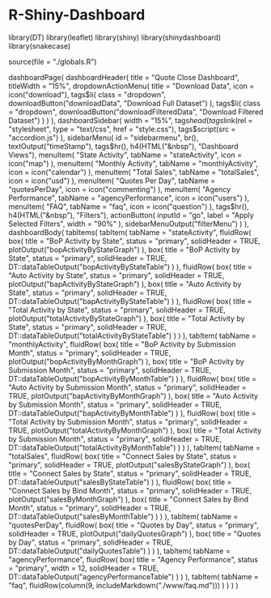 # R-Shiny-Dashboard
library(DT)
library(leaflet)
library(shiny)
library(shinydashboard)
library(snakecase)

source(file = "./globals.R")

dashboardPage(
  dashboardHeader(
    title = "Quote Close Dashboard",
    titleWidth = "15%",
    dropdownActionMenu(
      title = "Download Data",
      icon = icon("download"),
      tags$li(
        class = "dropdown",
        downloadButton("downloadData", "Download Full Dataset")
      ),
      tags$li(
        class = "dropdown",
        downloadButton("downloadFilteredData", "Download Filtered Dataset")
      )
    )
  ),
  dashboardSidebar(
    width = "15%",
    tags$head(
      tags$link(rel = "stylesheet", type = "text/css", href = "style.css"),
      tags$script(src = "accordion.js")
    ),
    sidebarMenu(
      id = "sidebarmenu",
      br(),
      textOutput("timeStamp"),
      tags$hr(),
      h4(HTML("&nbsp"), "Dashboard Views"),
      menuItem(
        "State Activity",
        tabName = "stateActivity",
        icon = icon("map")
      ),
      menuItem(
        "Monthly Activity",
        tabName = "monthlyActivity",
        icon = icon("calendar")
      ),
      menuItem(
        "Total Sales",
        tabName = "totalSales",
        icon = icon("usd")
      ),
      menuItem(
        "Quotes Per Day",
        tabName = "quotesPerDay",
        icon = icon("commenting")
      ),
      menuItem(
        "Agency Performance",
        tabName = "agencyPerformance",
        icon = icon("users")
      ),
      menuItem(
        "FAQ",
        tabName = "faq",
        icon = icon("question")
      ),
      tags$hr(),
      h4(HTML("&nbsp"), "Filters"),
      actionButton(
        inputId = "go",
        label = "Apply Selected Filters",
        width = "90%"
      ),
      sidebarMenuOutput("filterMenu")
    )
  ),
  dashboardBody(
    tabItems(
      tabItem(
        tabName = "stateActivity",
        fluidRow(
          box(
            title = "BoP Activity by State",
            status = "primary",
            solidHeader = TRUE,
            plotOutput("bopActivityByStateGraph")
          ),
          box(
            title = "BoP Activity by State",
            status = "primary",
            solidHeader = TRUE,
            DT::dataTableOutput("bopActivityByStateTable")
          )
        ),
        fluidRow(
          box(
            title = "Auto Activity by State",
            status = "primary",
            solidHeader = TRUE,
            plotOutput("bapActivityByStateGraph")
          ),
          box(
            title = "Auto Activity by State",
            status = "primary",
            solidHeader = TRUE,
            DT::dataTableOutput("bapActivityByStateTable")
          )
        ),
        fluidRow(
          box(
            title = "Total Activity by State",
            status = "primary",
            solidHeader = TRUE,
            plotOutput("totalActivityByStateGraph")
          ),
          box(
            title = "Total Activity by State",
            status = "primary",
            solidHeader = TRUE,
            DT::dataTableOutput("totalActivityByStateTable")
          )
        )
      ),
      tabItem(
        tabName = "monthlyActivity",
        fluidRow(
          box(
            title = "BoP Activity by Submission Month",
            status = "primary",
            solidHeader = TRUE,
            plotOutput("bopActivityByMonthGraph")
          ),
          box(
            title = "BoP Activity by Submission Month",
            status = "primary",
            solidHeader = TRUE,
            DT::dataTableOutput("bopActivityByMonthTable")
          )
        ),
        fluidRow(
          box(
            title = "Auto Activity by Submission Month",
            status = "primary",
            solidHeader = TRUE,
            plotOutput("bapActivityByMonthGraph")
          ),
          box(
            title = "Auto Activity by Submission Month",
            status = "primary",
            solidHeader = TRUE,
            DT::dataTableOutput("bapActivityByMonthTable")
          )
        ),
        fluidRow(
          box(
            title = "Total Activity by Submission Month",
            status = "primary",
            solidHeader = TRUE,
            plotOutput("totalActivityByMonthGraph")
          ),
          box(
            title = "Total Activity by Submission Month",
            status = "primary",
            solidHeader = TRUE,
            DT::dataTableOutput("totalActivityByMonthTable")
          )
        )
      ),
      tabItem(
        tabName = "totalSales",
        fluidRow(
          box(
            title = "Connect Sales by State",
            status = "primary",
            solidHeader = TRUE,
            plotOutput("salesByStateGraph")
          ),
          box(
            title = "Connect Sales by State",
            status = "primary",
            solidHeader = TRUE,
            DT::dataTableOutput("salesByStateTable")
          )
        ),
        fluidRow(
          box(
            title = "Connect Sales by Bind Month",
            status = "primary",
            solidHeader = TRUE,
            plotOutput("salesByMonthGraph")
          ),
          box(
            title = "Connect Sales by Bind Month",
            status = "primary",
            solidHeader = TRUE,
            DT::dataTableOutput("salesByMonthTable")
          )
        )
      ),
      tabItem(
        tabName = "quotesPerDay",
        fluidRow(
          box(
            title = "Quotes by Day",
            status = "primary",
            solidHeader = TRUE,
            plotOutput("dailyQuotesGraph")
          ),
          box(
            title = "Quotes by Day",
            status = "primary",
            solidHeader = TRUE,
            DT::dataTableOutput("dailyQuotesTable")
          )
        )
      ),
      tabItem(
        tabName = "agencyPerformance",
        fluidRow(
          box(
            title = "Agency Performance",
            status = "primary",
            width = 12,
            solidHeader = TRUE,
            DT::dataTableOutput("agencyPerformanceTable")
          )
        )
      ),
      tabItem(
        tabName = "faq",
        fluidRow(column(9, includeMarkdown("./www/faq.md")))
      )
    )
  )
)
